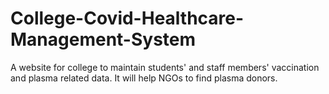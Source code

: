 # College-Covid-Healthcare-Management-System
A website for college to maintain students' and staff members' vaccination and plasma related data. It will help NGOs to find plasma donors.
